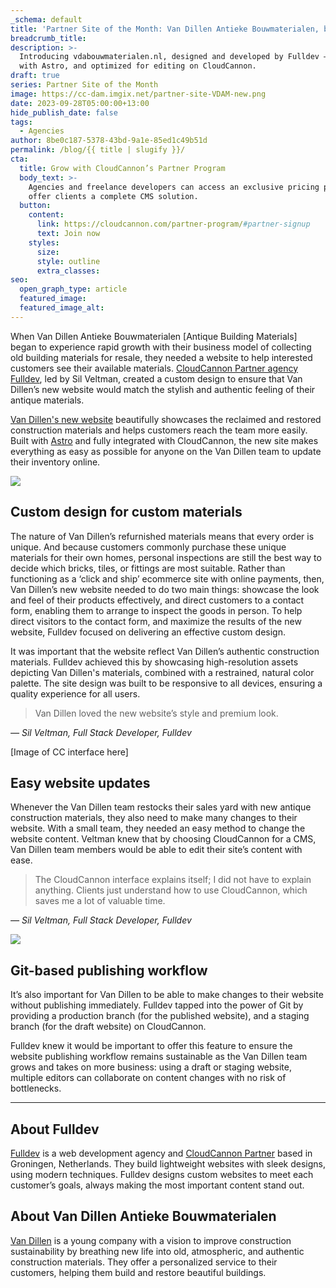 ```yaml
---
_schema: default
title: 'Partner Site of the Month: Van Dillen Antieke Bouwmaterialen, by Fulldev'
breadcrumb_title:
description: >-
  Introducing vdabouwmaterialen.nl, designed and developed by Fulldev — built
  with Astro, and optimized for editing on CloudCannon.
draft: true
series: Partner Site of the Month
image: https://cc-dam.imgix.net/partner-site-VDAM-new.png
date: 2023-09-28T05:00:00+13:00
hide_publish_date: false
tags:
  - Agencies
author: 8be0c187-5378-43bd-9a1e-85ed1c49b51d
permalink: /blog/{{ title | slugify }}/
cta:
  title: Grow with CloudCannon’s Partner Program
  body_text: >-
    Agencies and freelance developers can access an exclusive pricing plan, and
    offer clients a complete CMS solution.
  button:
    content:
      link: https://cloudcannon.com/partner-program/#partner-signup
      text: Join now
    styles:
      size:
      style: outline
      extra_classes:
seo:
  open_graph_type: article
  featured_image:
  featured_image_alt:
---
```

When Van Dillen Antieke Bouwmaterialen \[Antique Building Materials\] began to experience rapid growth with their business model of collecting old building materials for resale, they needed a website to help interested customers see their available materials. <a target="_blank" rel="noopener" href="https://cloudcannon.com/partner-program/">CloudCannon Partner agency</a> <a target="_blank" rel="noopener" href="https://full.dev/">Fulldev</a>, led by Sil Veltman, created a custom design to ensure that Van Dillen’s new website would match the stylish and authentic feeling of their antique materials.

<a target="_blank" rel="noopener" href="https://vdabouwmaterialen.nl/">Van Dillen's new website</a> beautifully showcases the reclaimed and restored construction materials and helps customers reach the team more easily. Built with <a target="_blank" rel="noopener" href="https://astro.build/">Astro</a> and fully integrated with CloudCannon, the new site makes everything as easy as possible for anyone on the Van Dillen team to update their inventory online.

![](https://cc-dam.imgix.net/VDAM-materials-rounded.png)

## Custom design for custom materials

The nature of Van Dillen’s refurnished materials means that every order is unique. And because customers commonly purchase these unique materials for their own homes, personal inspections are still the best way to decide which bricks, tiles, or fittings are most suitable. Rather than functioning as a ‘click and ship’ ecommerce site with online payments, then, Van Dillen’s new website needed to do two main things: showcase the look and feel of their products effectively, and direct customers to a contact form, enabling them to arrange to inspect the goods in person. To help direct visitors to the contact form, and maximize the results of the new website, Fulldev focused on delivering an effective custom design.

It was important that the website reflect Van Dillen’s authentic construction materials. Fulldev achieved this by showcasing high-resolution assets depicting Van Dillen's materials, combined with a restrained, natural color palette. The site design was built to be responsive to all devices, ensuring a quality experience for all users.

> Van Dillen loved the new website’s style and premium look.

*— Sil Veltman, Full Stack Developer, Fulldev​​​​*

\[Image of CC interface here\]

## Easy website updates

Whenever the Van Dillen team restocks their sales yard with new antique construction materials, they also need to make many changes to their website. With a small team, they needed an easy method to change the website content. Veltman knew that by choosing CloudCannon for a CMS, Van Dillen team members would be able to edit their site’s content with ease.

> The CloudCannon interface explains itself; I did not have to explain anything. Clients just understand how to use CloudCannon, which saves me a lot of valuable time.

*— Sil Veltman, Full Stack Developer, Fulldev​​​​*

![](https://cc-dam.imgix.net/partner-site-VDAB-branching.png)

## Git-based publishing workflow

It’s also important for Van Dillen to be able to make changes to their website without publishing immediately. Fulldev tapped into the power of Git by providing a production branch (for the published website), and a staging branch (for the draft website) on CloudCannon.

Fulldev knew it would be important to offer this feature to ensure the website publishing workflow remains sustainable as the Van Dillen team grows and takes on more business: using a draft or staging website, multiple editors can collaborate on content changes with no risk of bottlenecks.

---

## About Fulldev

<a target="_blank" rel="noopener" href="https://full.dev/">Fulldev</a> is a web development agency and <a target="_blank" rel="noopener" href="https://cloudcannon.com/partner-program/">CloudCannon Partner</a> based in Groningen, Netherlands. They build lightweight websites with sleek designs, using modern techniques. Fulldev designs custom websites to meet each customer’s goals, always making the most important content stand out.

## About Van Dillen Antieke Bouwmaterialen

<a target="_blank" rel="noopener" href="https://vdabouwmaterialen.nl/">Van Dillen</a> is a young company with a vision to improve construction sustainability by breathing new life into old, atmospheric, and authentic construction materials. They offer a personalized service to their customers, helping them build and restore beautiful buildings.